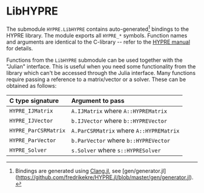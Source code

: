 # LibHYPRE

The submodule `HYPRE.LibHYPRE` contains auto-generated[^1] bindings to the HYPRE library.
The module exports all `HYPRE_*` symbols. Function names and arguments are identical to the
C-library -- refer to the [HYPRE manual](https://hypre.readthedocs.io/) for details.

Functions from the `LibHYPRE` submodule can be used together with the "Julian" interface.
This is useful when you need some functionality from the library which can't be accessed
through the Julia interface. Many functions require passing a reference to a matrix/vector
or a solver. These can be obtained as follows:

| C type signature     | Argument to pass                        |
|:---------------------|:----------------------------------------|
| `HYPRE_IJMatrix`     | `A.IJMatrix` where `A::HYPREMatrix`     |
| `HYPRE_IJVector`     | `b.IJVector` where `b::HYPREVector`     |
| `HYPRE_ParCSRMatrix` | `A.ParCSRMatrix` where `A::HYPREMatrix` |
| `HYPRE_ParVector`    | `b.ParVector` where `b::HYPREVector`    |
| `HYPRE_Solver`       | `s.Solver` where `s::HYPRESolver`       |

[^1]: Bindings are generated using
      [Clang.jl](https://github.com/JuliaInterop/Clang.jl), see
      [gen/generator.jl]
      (https://github.com/fredrikekre/HYPRE.jl/blob/master/gen/generator.jl).
